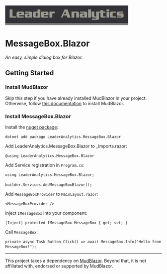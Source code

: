 ![Leader Analytics](./logo.png)

# MessageBox.Blazor

*An easy, simple dialog box for Blazor.*


## Getting Started

### Install MudBlazor
Skip this step if you have already installed MudBlazor in your project.  Otherwise, follow [this documentation](https://www.mudblazor.com/getting-started/installation#prerequisites) to install MudBlazor.

### Install MessageBox.Blazor
Install the [nuget package](https://www.nuget.org/packages/LeaderAnalytics.MessageBox.Blazor):

    dotnet add package LeaderAnalytics.MessageBox.Blazor

Add LeaderAnalytics.MessageBox.Blazor to _Imports.razor:

    @using LeaderAnalytics.MessageBox.Blazor



Add Service registration in `Program.cs`:

    using LeaderAnalytics.MessageBox.Blazor;

    builder.Services.AddMessageBoxBlazor();


Add `MessageBoxProvider` to `MainLayout.razor`:

    <MessageBoxProvider />


Inject `IMessageBox` into your component:

    [Inject] protected IMessageBox MessageBox { get; set; }


Call `MessageBox`:

    private async Task Button_Click() => await MessageBox.Info("Hello from MessageBox!");


___

This project takes a dependency on [MudBlazor](https://www.mudblazor.com/).  Beyond that, it is not affiliated with, endorsed or supported by MudBlazor.
